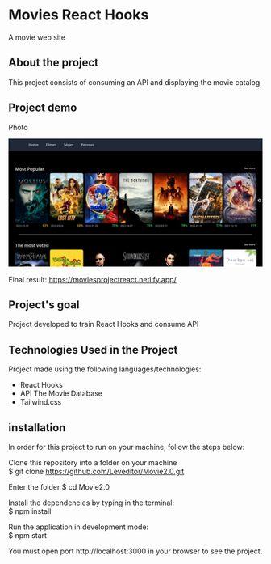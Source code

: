 # Movies React Hooks

A movie web site

## About the project

This project consists of consuming an API and displaying the movie catalog

## Project demo

Photo

![Foto do projeto](projectPhoto.png)

Final result: https://moviesprojectreact.netlify.app/

## Project's goal

Project developed to train React Hooks and consume API

## Technologies Used in the Project

Project made using the following languages/technologies:

* React Hooks
* API The Movie Database
* Tailwind.css

## installation

In order for this project to run on your machine, follow the steps below:

Clone this repository into a folder on your machine  
$ git clone https://github.com/Leveditor/Movie2.0.git  

Enter the folder
$ cd Movie2.0  

Install the dependencies by typing in the terminal:  
$ npm install  

Run the application in development mode:  
$ npm start

You must open port http://localhost:3000 in your browser to see the project.
